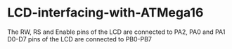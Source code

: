 # LCD-interfacing-with-ATMega16
The RW, RS and Enable pins of the LCD are connected to PA2, PA0 and PA1
D0-D7 pins of the LCD are connected to PB0-PB7 

